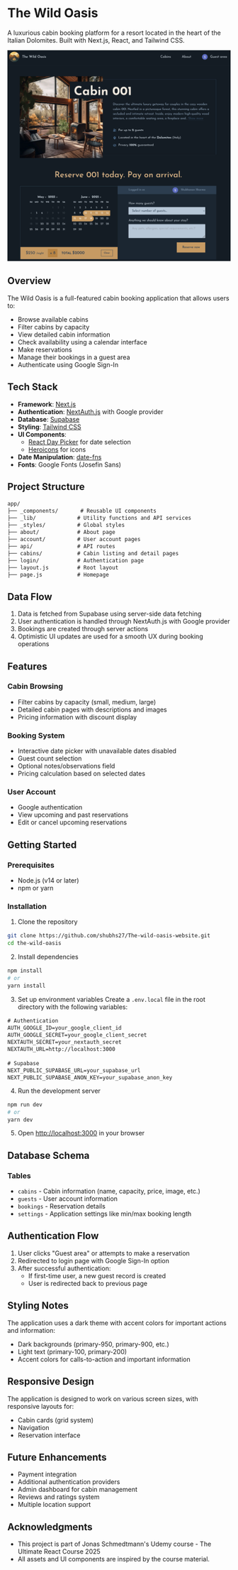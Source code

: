 # The Wild Oasis

A luxurious cabin booking platform for a resort located in the heart of the Italian Dolomites. Built with Next.js, React, and Tailwind CSS.

![The Wild Oasis Website](public/screenshot.png)

## Overview

The Wild Oasis is a full-featured cabin booking application that allows users to:

- Browse available cabins
- Filter cabins by capacity
- View detailed cabin information
- Check availability using a calendar interface
- Make reservations
- Manage their bookings in a guest area
- Authenticate using Google Sign-In

## Tech Stack

- **Framework**: [Next.js](https://nextjs.org/)
- **Authentication**: [NextAuth.js](https://next-auth.js.org/) with Google provider
- **Database**: [Supabase](https://supabase.io/)
- **Styling**: [Tailwind CSS](https://tailwindcss.com/)
- **UI Components**:
  - [React Day Picker](https://react-day-picker.js.org/) for date selection
  - [Heroicons](https://heroicons.com/) for icons
- **Date Manipulation**: [date-fns](https://date-fns.org/)
- **Fonts**: Google Fonts (Josefin Sans)

## Project Structure

```
app/
├── _components/       # Reusable UI components
├── _lib/             # Utility functions and API services
├── _styles/          # Global styles
├── about/            # About page
├── account/          # User account pages
├── api/              # API routes
├── cabins/           # Cabin listing and detail pages
├── login/            # Authentication page
├── layout.js         # Root layout
├── page.js           # Homepage
```

## Data Flow

1. Data is fetched from Supabase using server-side data fetching
2. User authentication is handled through NextAuth.js with Google provider
3. Bookings are created through server actions
4. Optimistic UI updates are used for a smooth UX during booking operations

## Features

### Cabin Browsing

- Filter cabins by capacity (small, medium, large)
- Detailed cabin pages with descriptions and images
- Pricing information with discount display

### Booking System

- Interactive date picker with unavailable dates disabled
- Guest count selection
- Optional notes/observations field
- Pricing calculation based on selected dates

### User Account

- Google authentication
- View upcoming and past reservations
- Edit or cancel upcoming reservations

## Getting Started

### Prerequisites

- Node.js (v14 or later)
- npm or yarn

### Installation

1. Clone the repository

```bash
git clone https://github.com/shubhs27/The-wild-oasis-website.git
cd the-wild-oasis
```

2. Install dependencies

```bash
npm install
# or
yarn install
```

3. Set up environment variables
   Create a `.env.local` file in the root directory with the following variables:

```
# Authentication
AUTH_GOOGLE_ID=your_google_client_id
AUTH_GOOGLE_SECRET=your_google_client_secret
NEXTAUTH_SECRET=your_nextauth_secret
NEXTAUTH_URL=http://localhost:3000

# Supabase
NEXT_PUBLIC_SUPABASE_URL=your_supabase_url
NEXT_PUBLIC_SUPABASE_ANON_KEY=your_supabase_anon_key
```

4. Run the development server

```bash
npm run dev
# or
yarn dev
```

5. Open [http://localhost:3000](http://localhost:3000) in your browser

## Database Schema

### Tables

- `cabins` - Cabin information (name, capacity, price, image, etc.)
- `guests` - User account information
- `bookings` - Reservation details
- `settings` - Application settings like min/max booking length

## Authentication Flow

1. User clicks "Guest area" or attempts to make a reservation
2. Redirected to login page with Google Sign-In option
3. After successful authentication:
   - If first-time user, a new guest record is created
   - User is redirected back to previous page

## Styling Notes

The application uses a dark theme with accent colors for important actions and information:

- Dark backgrounds (primary-950, primary-900, etc.)
- Light text (primary-100, primary-200)
- Accent colors for calls-to-action and important information

## Responsive Design

The application is designed to work on various screen sizes, with responsive layouts for:

- Cabin cards (grid system)
- Navigation
- Reservation interface

## Future Enhancements

- Payment integration
- Additional authentication providers
- Admin dashboard for cabin management
- Reviews and ratings system
- Multiple location support

## Acknowledgments

- This project is part of Jonas Schmedtmann's Udemy course - The Ultimate React Course 2025
- All assets and UI components are inspired by the course material.
